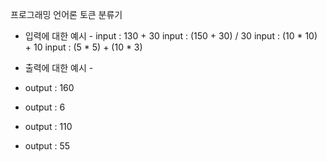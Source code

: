 프로그래밍 언어론 토큰 분류기
- 입력에 대한 예시 -
  input : 130 + 30
  input : (150 + 30) / 30
  input : (10 * 10) + 10
  input : (5 * 5) + (10 * 3)

- 출력에 대한 예시 -
- output : 160
- output : 6
- output : 110
- output : 55
